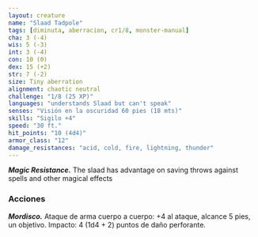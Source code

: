```yaml
---
layout: creature
name: "Slaad Tadpole"
tags: [diminuta, aberracion, cr1/8, monster-manual]
cha: 3 (-4)
wis: 5 (-3)
int: 3 (-4)
con: 10 (0)
dex: 15 (+2)
str: 7 (-2)
size: Tiny aberration
alignment: chaotic neutral
challenge: "1/8 (25 XP)"
languages: "understands Slaad but can't speak"
senses: "Visión en la oscuridad 60 pies (18 mts)"
skills: "Sigilo +4"
speed: "30 ft."
hit_points: "10 (4d4)"
armor_class: "12"
damage_resistances: "acid, cold, fire, lightning, thunder"
---
```


***Magic Resistance.*** The slaad has advantage on saving throws against spells and other magical effects

### Acciones

***Mordisco.*** Ataque de arma cuerpo a cuerpo: +4 al ataque, alcance 5 pies, un objetivo. Impacto: 4 (1d4 + 2) puntos de daño perforante.